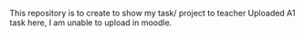 This repository is to create to show my task/ project to teacher
Uploaded A1 task here, I am unable to upload in moodle. 
